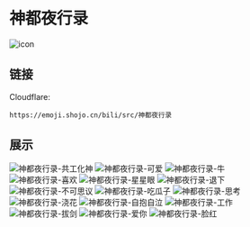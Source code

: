 # 神都夜行录
![icon](https://emoji.shojo.cn/bili/src/神都夜行录/icon.png)
## 链接
Cloudflare:
```
https://emoji.shojo.cn/bili/src/神都夜行录
```
## 展示
![神都夜行录-共工化神](https://emoji.shojo.cn/bili/src/神都夜行录/神都夜行录-共工化神.png)
![神都夜行录-可爱](https://emoji.shojo.cn/bili/src/神都夜行录/神都夜行录-可爱.png)
![神都夜行录-牛](https://emoji.shojo.cn/bili/src/神都夜行录/神都夜行录-牛.png)
![神都夜行录-喜欢](https://emoji.shojo.cn/bili/src/神都夜行录/神都夜行录-喜欢.png)
![神都夜行录-星星眼](https://emoji.shojo.cn/bili/src/神都夜行录/神都夜行录-星星眼.png)
![神都夜行录-退下](https://emoji.shojo.cn/bili/src/神都夜行录/神都夜行录-退下.png)
![神都夜行录-不可思议](https://emoji.shojo.cn/bili/src/神都夜行录/神都夜行录-不可思议.png)
![神都夜行录-吃瓜子](https://emoji.shojo.cn/bili/src/神都夜行录/神都夜行录-吃瓜子.png)
![神都夜行录-思考](https://emoji.shojo.cn/bili/src/神都夜行录/神都夜行录-思考.png)
![神都夜行录-浇花](https://emoji.shojo.cn/bili/src/神都夜行录/神都夜行录-浇花.png)
![神都夜行录-自抱自泣](https://emoji.shojo.cn/bili/src/神都夜行录/神都夜行录-自抱自泣.png)
![神都夜行录-工作](https://emoji.shojo.cn/bili/src/神都夜行录/神都夜行录-工作.png)
![神都夜行录-拔剑](https://emoji.shojo.cn/bili/src/神都夜行录/神都夜行录-拔剑.png)
![神都夜行录-爱你](https://emoji.shojo.cn/bili/src/神都夜行录/神都夜行录-爱你.png)
![神都夜行录-脸红](https://emoji.shojo.cn/bili/src/神都夜行录/神都夜行录-脸红.png)
